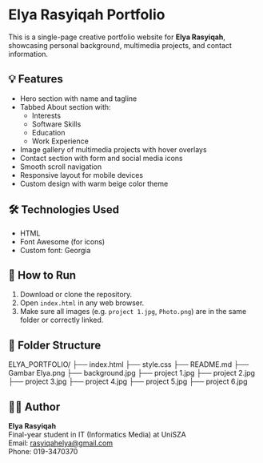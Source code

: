 # Elya Rasyiqah Portfolio

This is a single-page creative portfolio website for **Elya Rasyiqah**, showcasing personal background, multimedia projects, and contact information.

## 💡 Features
- Hero section with name and tagline
- Tabbed About section with:
  - Interests
  - Software Skills
  - Education
  - Work Experience
- Image gallery of multimedia projects with hover overlays
- Contact section with form and social media icons
- Smooth scroll navigation
- Responsive layout for mobile devices
- Custom design with warm beige color theme

## 🛠️ Technologies Used
- HTML
- Font Awesome (for icons)
- Custom font: Georgia

## 🚀 How to Run
1. Download or clone the repository.
2. Open `index.html` in any web browser.
3. Make sure all images (e.g. `project 1.jpg`, `Photo.png`) are in the same folder or correctly linked.

## 📂 Folder Structure
ELYA_PORTFOLIO/
├── index.html
├── style.css
├── README.md
├── Gambar Elya.png
├── background.jpg
├── project 1.jpg
├── project 2.jpg
├── project 3.jpg
├── project 4.jpg
├── project 5.jpg
├── project 6.jpg

## 👩‍💻 Author
**Elya Rasyiqah**  
Final-year student in IT (Informatics Media) at UniSZA  
Email: rasyiqahelya@gmail.com  
Phone: 019-3470370
